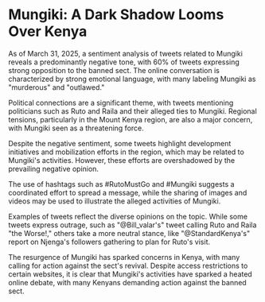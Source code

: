 Mungiki: A Dark Shadow Looms Over Kenya
======================================

As of March 31, 2025, a sentiment analysis of tweets related to Mungiki reveals a predominantly negative tone, with 60% of tweets expressing strong opposition to the banned sect. The online conversation is characterized by strong emotional language, with many labeling Mungiki as "murderous" and "outlawed."

 Political connections are a significant theme, with tweets mentioning politicians such as Ruto and Raila and their alleged ties to Mungiki. Regional tensions, particularly in the Mount Kenya region, are also a major concern, with Mungiki seen as a threatening force.

Despite the negative sentiment, some tweets highlight development initiatives and mobilization efforts in the region, which may be related to Mungiki's activities. However, these efforts are overshadowed by the prevailing negative opinion.

The use of hashtags such as #RutoMustGo and #Mungiki suggests a coordinated effort to spread a message, while the sharing of images and videos may be used to illustrate the alleged activities of Mungiki.

Examples of tweets reflect the diverse opinions on the topic. While some tweets express outrage, such as "@Bill_valar's" tweet calling Ruto and Raila "the Worse!," others take a more neutral stance, like "@StandardKenya's" report on Njenga's followers gathering to plan for Ruto's visit.

The resurgence of Mungiki has sparked concerns in Kenya, with many calling for action against the sect's revival. Despite access restrictions to certain websites, it is clear that Mungiki's activities have sparked a heated online debate, with many Kenyans demanding action against the banned sect.